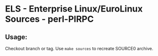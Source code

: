 # ELS - Enterprise Linux/EuroLinux Sources - perl-PlRPC
 
## Usage:
  Checkout branch or tag. Use `make sources` to recreate  SOURCE0 archive.
